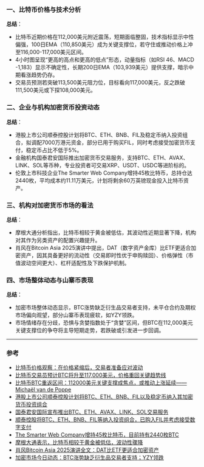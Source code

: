 ### 一、比特币价格与技术分析  
**总结**：  
- 比特币近期价格在112,000美元附近震荡，短期面临整固，技术指标显示中性偏强，100日EMA（110,850美元）成为关键支撑位，若守住或推动价格上冲至116,000-117,000美元区间。  
- 4小时图呈现“更高的高点和更高的低点”形态，动量指标（如RSI 46、MACD -1,183）显示不确定性，长期200日EMA（103,939美元）提供支撑，暗示中期看涨趋势仍存。  
- 交易员预测若突破113,500美元阻力位，目标看向117,000美元，反之跌破111,500美元或下探108,000美元。  


### 二、企业与机构加密货币投资动态  
**总结**：  
- 港股上市公司顺泰控股计划将BTC、ETH、BNB、FIL及稳定币纳入投资组合，拟调配7000万港元资金，部分已用于购买FIL，同时考虑接受加密货币支付，稳定币占比不低于5%。  
- 金融机构国泰君安国际推出加密货币交易服务，支持BTC、ETH、AVAX、LINK、SOL等币种，专业投资者可交易XRP、USDT、USDC等进阶标的。  
- 伦敦上市科技企业The Smarter Web Company增持45枚比特币，总持仓达2440枚，平均成本约11.11万美元，计划将剩余60万英镑现金投入比特币资产。  


### 三、机构对加密货币市场的看法  
**总结**：  
- 摩根大通分析指出，比特币相较于黄金被低估，其波动性近期显著下降，机构对其作为另类资产的配置兴趣提升。  
- 肖风在Bitcoin Asia 2025演讲中提出，DAT（数字资产金库）比ETF更适合加密资产，因其具备更好的流动性（交易即时性优于申购赎回）、价格弹性（市值波动空间更大）、杠杆适配性及下跌保护机制。  


### 四、市场整体动态与山寨币表现  
**总结**：  
- 加密市场整体动态显示，BTC涨势缺乏衍生品交易者支持，未平仓合约及期权市场偏向观望，部分山寨币表现疲软，如YZY领跌。  
- 市场情绪存在分歧，恐惧与贪婪指数处于“贪婪”区间，但BTC在112,000美元关键支撑位的争夺将主导短期走势，若跌破或引发进一步回调。  


---

### **参考**  
- [比特币价格观察：在价格紧缩后，交易者准备应对波动](https://news.bitcoin.com/zh/bi-te-bi-jia-ge-guan-cha-zai-jia-ge-jin-suo-hou-jiao-yi-zhe-zhun-bei-ying-dui-bo-dong/)  
- [比特币交易员预计BTC将升至117,000美元，价格重回关键趋势线](https://cn.cointelegraph.com/news/bitcoin-trader-sees-117k-coming-btc-price-reclaims-key-trend-line)  
- [比特币BTC重返区间：112000美元关键支撑成焦点，或推动上涨延续——Michaël van de Poppe](https://blockchain.news/zh/flashnews/bitcoin-btc-reclaims-range-112k-key-support-to-watch-for-breakout-continuation-micha-l-van-de-poppe-zh)  
- [港股上市公司顺泰控股计划将BTC、ETH、BNB、FIL以及稳定币纳入其加密货币投资组合](https://www.theblockbeats.info/flash/309650)  
- [国泰君安国际宣布推出BTC、ETH、AVAX、LINK、SOL交易服务](https://www.wublock123.com/article/6/47849)  
- [顺泰控股将BTC、ETH、BNB、FIL等纳入投资组合，已购入FIL并考虑接受数字支付](https://www.wublock123.com/article/6/47843)  
- [The Smarter Web Company增持45枚比特币，目前持有2440枚BTC](https://blockweeks.com/newsflash/162528.html)  
- [摩根大通表示，比特币相较于黄金被低估，波动性骤降](https://www.coindesk.com/zh/markets/2025/08/28/bitcoin-undervalued-versus-gold-as-volatility-collapses-jpmorgan-says)  
- [肖风Bitcoin Asia 2025演讲全文：DAT比ETF更适合加密资产](https://www.theblockbeats.info/news/59469)  
- [加密市场今日动态：BTC涨势缺乏衍生品交易者支持；YZY领跌](https://www.coindesk.com/zh/markets/2025/08/28/crypto-markets-today-btc-s-gain-lacks-derivative-traders-support-yzy-leads-to-losses)